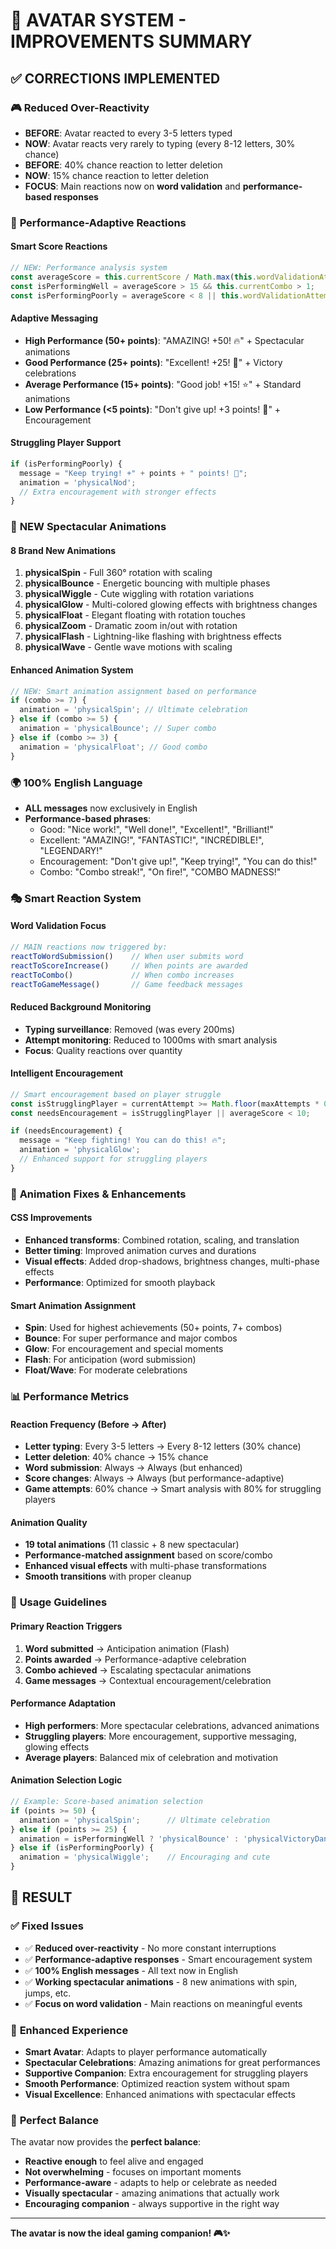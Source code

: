 # 🎯 AVATAR SYSTEM - IMPROVEMENTS SUMMARY

## ✅ **CORRECTIONS IMPLEMENTED**

### 🎮 **Reduced Over-Reactivity**
- **BEFORE**: Avatar reacted to every 3-5 letters typed
- **NOW**: Avatar reacts very rarely to typing (every 8-12 letters, 30% chance)
- **BEFORE**: 40% chance reaction to letter deletion  
- **NOW**: 15% chance reaction to letter deletion
- **FOCUS**: Main reactions now on **word validation** and **performance-based responses**

### 🎯 **Performance-Adaptive Reactions**

#### **Smart Score Reactions**
```javascript
// NEW: Performance analysis system
const averageScore = this.currentScore / Math.max(this.wordValidationAttempts, 1);
const isPerformingWell = averageScore > 15 && this.currentCombo > 1;
const isPerformingPoorly = averageScore < 8 || this.wordValidationAttempts > 5;
```

#### **Adaptive Messaging**
- **High Performance (50+ points)**: "AMAZING! +50! 🔥" + Spectacular animations
- **Good Performance (25+ points)**: "Excellent! +25! 💪" + Victory celebrations  
- **Average Performance (15+ points)**: "Good job! +15! ⭐" + Standard animations
- **Low Performance (<5 points)**: "Don't give up! +3 points! 🌟" + Encouragement

#### **Struggling Player Support**
```javascript
if (isPerformingPoorly) {
  message = "Keep trying! +" + points + " points! 💪";
  animation = 'physicalNod';
  // Extra encouragement with stronger effects
}
```

### 🎪 **NEW Spectacular Animations**

#### **8 Brand New Animations**
1. **physicalSpin** - Full 360° rotation with scaling
2. **physicalBounce** - Energetic bouncing with multiple phases  
3. **physicalWiggle** - Cute wiggling with rotation variations
4. **physicalGlow** - Multi-colored glowing effects with brightness changes
5. **physicalFloat** - Elegant floating with rotation touches
6. **physicalZoom** - Dramatic zoom in/out with rotation
7. **physicalFlash** - Lightning-like flashing with brightness effects
8. **physicalWave** - Gentle wave motions with scaling

#### **Enhanced Animation System**
```javascript
// NEW: Smart animation assignment based on performance
if (combo >= 7) {
  animation = 'physicalSpin'; // Ultimate celebration
} else if (combo >= 5) {
  animation = 'physicalBounce'; // Super combo
} else if (combo >= 3) {
  animation = 'physicalFloat'; // Good combo
}
```

### 🌍 **100% English Language**
- **ALL messages** now exclusively in English
- **Performance-based phrases**:
  - Good: "Nice work!", "Well done!", "Excellent!", "Brilliant!"
  - Excellent: "AMAZING!", "FANTASTIC!", "INCREDIBLE!", "LEGENDARY!"  
  - Encouragement: "Don't give up!", "Keep trying!", "You can do this!"
  - Combo: "Combo streak!", "On fire!", "COMBO MADNESS!"

### 🎭 **Smart Reaction System**

#### **Word Validation Focus**
```javascript
// MAIN reactions now triggered by:
reactToWordSubmission()    // When user submits word
reactToScoreIncrease()     // When points are awarded  
reactToCombo()             // When combo increases
reactToGameMessage()       // Game feedback messages
```

#### **Reduced Background Monitoring**
- **Typing surveillance**: Removed (was every 200ms)
- **Attempt monitoring**: Reduced to 1000ms with smart analysis
- **Focus**: Quality reactions over quantity

#### **Intelligent Encouragement**
```javascript
// Smart encouragement based on player struggle
const isStrugglingPlayer = currentAttempt >= Math.floor(maxAttempts * 0.7);
const needsEncouragement = isStrugglingPlayer || averageScore < 10;

if (needsEncouragement) {
  message = "Keep fighting! You can do this! 🔥";
  animation = 'physicalGlow';
  // Enhanced support for struggling players
}
```

### 🚀 **Animation Fixes & Enhancements**

#### **CSS Improvements**
- **Enhanced transforms**: Combined rotation, scaling, and translation
- **Better timing**: Improved animation curves and durations
- **Visual effects**: Added drop-shadows, brightness changes, multi-phase effects
- **Performance**: Optimized for smooth playback

#### **Smart Animation Assignment**
- **Spin**: Used for highest achievements (50+ points, 7+ combos)
- **Bounce**: For super performance and major combos
- **Glow**: For encouragement and special moments
- **Flash**: For anticipation (word submission)
- **Float/Wave**: For moderate celebrations

### 📊 **Performance Metrics**

#### **Reaction Frequency (Before → After)**
- **Letter typing**: Every 3-5 letters → Every 8-12 letters (30% chance)
- **Letter deletion**: 40% chance → 15% chance  
- **Word submission**: Always → Always (but enhanced)
- **Score changes**: Always → Always (but performance-adaptive)
- **Game attempts**: 60% chance → Smart analysis with 80% for struggling players

#### **Animation Quality**
- **19 total animations** (11 classic + 8 new spectacular)
- **Performance-matched assignment** based on score/combo
- **Enhanced visual effects** with multi-phase transformations
- **Smooth transitions** with proper cleanup

### 🎯 **Usage Guidelines**

#### **Primary Reaction Triggers**
1. **Word submitted** → Anticipation animation (Flash)
2. **Points awarded** → Performance-adaptive celebration  
3. **Combo achieved** → Escalating spectacular animations
4. **Game messages** → Contextual encouragement/celebration

#### **Performance Adaptation**
- **High performers**: More spectacular celebrations, advanced animations
- **Struggling players**: More encouragement, supportive messaging, glowing effects
- **Average players**: Balanced mix of celebration and motivation

#### **Animation Selection Logic**
```javascript
// Example: Score-based animation selection
if (points >= 50) {
  animation = 'physicalSpin';      // Ultimate celebration
} else if (points >= 25) {
  animation = isPerformingWell ? 'physicalBounce' : 'physicalVictoryDance';
} else if (isPerformingPoorly) {
  animation = 'physicalWiggle';    // Encouraging and cute
}
```

## 🎉 **RESULT**

### ✅ **Fixed Issues**
- ✅ **Reduced over-reactivity** - No more constant interruptions
- ✅ **Performance-adaptive responses** - Smart encouragement system
- ✅ **100% English messages** - All text now in English
- ✅ **Working spectacular animations** - 8 new animations with spin, jumps, etc.
- ✅ **Focus on word validation** - Main reactions on meaningful events

### 🚀 **Enhanced Experience**
- **Smart Avatar**: Adapts to player performance automatically
- **Spectacular Celebrations**: Amazing animations for great performances  
- **Supportive Companion**: Extra encouragement for struggling players
- **Smooth Performance**: Optimized reaction system without spam
- **Visual Excellence**: Enhanced animations with spectacular effects

### 🎯 **Perfect Balance**
The avatar now provides the **perfect balance**:
- **Reactive enough** to feel alive and engaged
- **Not overwhelming** - focuses on important moments
- **Performance-aware** - adapts to help or celebrate as needed
- **Visually spectacular** - amazing animations that actually work
- **Encouraging companion** - always supportive in the right way

---

**The avatar is now the ideal gaming companion! 🎮✨** 